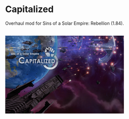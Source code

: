 # Capitalized

Overhaul mod for Sins of a Solar Empire: Rebellion (1.84).

&nbsp;       
<img src="LoadingSplash-small.png" alt="Splash screen" width="75%">
